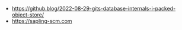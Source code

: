 - https://github.blog/2022-08-29-gits-database-internals-i-packed-object-store/
- https://sapling-scm.com
